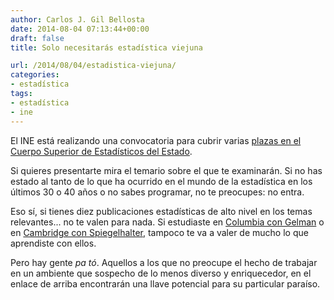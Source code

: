 ```yaml
---
author: Carlos J. Gil Bellosta
date: 2014-08-04 07:13:44+00:00
draft: false
title: Solo necesitarás estadística viejuna

url: /2014/08/04/estadistica-viejuna/
categories:
- estadística
tags:
- estadística
- ine
---
```


El INE está realizando una convocatoria para cubrir varias [plazas en el Cuerpo Superior de Estadísticos del Estado](http://www.boe.es/boe/dias/2014/07/30/pdfs/BOE-A-2014-8159.pdf).

Si quieres presentarte mira el temario sobre el que te examinarán. Si no has estado al tanto de lo que ha ocurrido en el mundo de la estadística en los últimos 30 o 40 años o no sabes programar, no te preocupes: no entra.

Eso sí, si tienes diez publicaciones estadísticas de alto nivel en los temas relevantes... no te valen para nada. Si estudiaste en [Columbia con Gelman](http://www.stat.columbia.edu/~gelman/) o en [Cambridge con Spiegelhalter](http://www.statslab.cam.ac.uk/Dept/People/Spiegelhalter/davids.html), tampoco te va a valer de mucho lo que aprendiste con ellos.

Pero hay gente _pa tó_. Aquellos a los que no preocupe el hecho de trabajar en un ambiente que sospecho de lo menos diverso y enriquecedor, en el enlace de arriba encontrarán una llave potencial para su particular paraíso.

